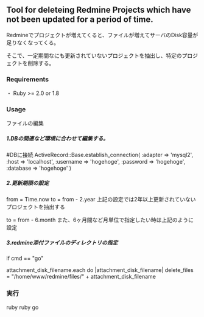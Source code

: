 ## Tool for deleteing Redmine Projects which have not been updated for a period of time.

Redmineでプロジェクトが増えてくると、ファイルが増えてサーバのDisk容量が足りなくなってくる。

そこで、一定期間なにも更新されていないプロジェクトを抽出し、特定のプロジェクトを削除する。


### Requirements
・ Ruby >= 2.0 or 1.8

### Usage
ファイルの編集
##### 1.DBの関連など環境に合わせて編集する。
#DBに接続
ActiveRecord::Base.establish_connection(
            :adapter  => 'mysql2',
            :host     => 'localhost',
            :username => 'hogehoge',
            :password => 'hogehoge',
            :database => 'hogehoge'
)


##### 2.更新期限の設定
from = Time.now
to   = from - 2.year
上記の設定では2年以上更新されていないプロジェクトを抽出する

to   = from - 6.month
また、6ヶ月間など月単位で指定したい時は上記のように設定

##### 3.redmine添付ファイルのディレクトリの指定

if cmd == "go"

  attachment_disk_filename.each do |attachment_disk_filename|
    delete_files = "/home/www/redmine/files/" + attachment_disk_filename   

### 実行


ruby 
ruby go
  



